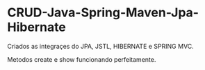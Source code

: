 # CRUD-Java-Spring-Maven-Jpa-Hibernate

Criados as integraçes do JPA, JSTL, HIBERNATE e SPRING MVC.

Metodos create e show funcionando perfeitamente.
